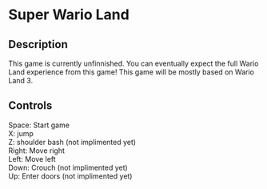# Super Wario Land <br>
## Description <br>
This game is currently unfinnished. You can eventually expect the full Wario Land experience from this game! This game will be mostly based on Wario Land 3. <br>
## Controls <br>
Space: Start game <br>
X: jump <br>
Z: shoulder bash (not implimented yet) <br>
Right: Move right <br>
Left: Move left <br>
Down: Crouch (not implimented yet) <br>
Up: Enter doors (not implimented yet) <br>